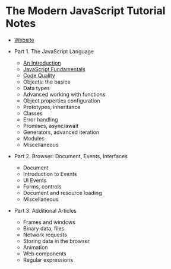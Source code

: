 # The Modern JavaScript Tutorial Notes

- [Website](https://javascript.info/)

- Part 1. The JavaScript Language
  - [An Introduction](./p1_01.md)
  - [JavaScript Fundamentals](p1_02.md)
  - [Code Quality](./p1_03.md)
  - Objects: the basics
  - Data types
  - Advanced working with functions
  - Object properties configuration
  - Prototypes, inheritance
  - Classes
  - Error handling
  - Promises, async/await
  - Generators, advanced iteration
  - Modules
  - Miscellaneous
- Part 2. Browser: Document, Events, Interfaces
  - Document
  - Introduction to Events
  - UI Events
  - Forms, controls
  - Document and resource loading
  - Miscellaneous
- Part 3. Additional Articles
  - Frames and windows
  - Binary data, files
  - Network requests
  - Storing data in the browser
  - Animation
  - Web components
  - Regular expressions
